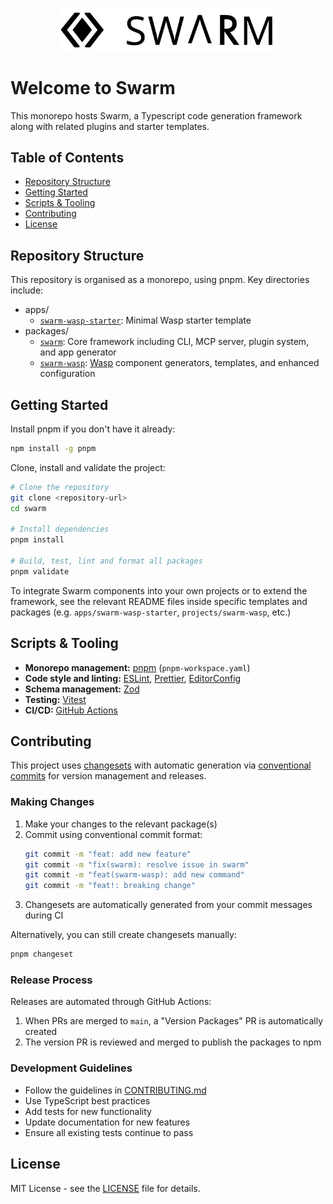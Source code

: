 <p align="center">
  <picture>
    <source media="(prefers-color-scheme: dark)" srcset="https://raw.githubusercontent.com/Genyus/swarm/HEAD/docs/images/swarm-logo-horizontal-dark.svg">
    <source media="(prefers-color-scheme: light)" srcset="https://raw.githubusercontent.com/Genyus/swarm/HEAD/docs/images/swarm-logo-horizontal.svg">
    <img alt="Swarm - Typescript Code Generator" src="https://raw.githubusercontent.com/Genyus/swarm/HEAD/docs/images/swarm-logo-horizontal.svg" width="350" style="max-width: 100%;">
  </picture>
</p>

# Welcome to Swarm

This monorepo hosts Swarm, a Typescript code generation framework along with related plugins and starter templates.

## Table of Contents

- [Repository Structure](#repository-structure)
- [Getting Started](#getting-started)
- [Scripts & Tooling](#scripts--tooling)
- [Contributing](#contributing)
- [License](#license)

## Repository Structure

This repository is organised as a monorepo, using pnpm. Key directories include:

- apps/
  - [`swarm-wasp-starter`](./apps/swarm-wasp-starter/): Minimal Wasp starter template
- packages/
  - [`swarm`](./packages/swarm): Core framework including CLI, MCP server, plugin system, and app generator
  - [`swarm-wasp`](./packages/swarm-wasp): [Wasp](https://wasp.sh) component generators, templates, and enhanced configuration

## Getting Started

Install pnpm if you don't have it already:

```bash
npm install -g pnpm
```

Clone, install and validate the project:

```bash
# Clone the repository
git clone <repository-url>
cd swarm

# Install dependencies
pnpm install

# Build, test, lint and format all packages
pnpm validate
```

To integrate Swarm components into your own projects or to extend the framework, see the relevant README files inside specific templates and packages (e.g. `apps/swarm-wasp-starter`, `projects/swarm-wasp`, etc.)

## Scripts & Tooling

- **Monorepo management:** [pnpm](https://pnpm.io/) (`pnpm-workspace.yaml`)
- **Code style and linting:** [ESLint](https://eslint.org), [Prettier](https://prettier.io), [EditorConfig](https://editorconfig.org)
- **Schema management:** [Zod](https://zod.dev)
- **Testing:** [Vitest](https://vitest.dev)
- **CI/CD:** [GitHub Actions](https://docs.github.com/en/actions)

## Contributing

This project uses [changesets](https://github.com/changesets/changesets) with automatic generation via [conventional commits](https://www.conventionalcommits.org/) for version management and releases.

### Making Changes

1. Make your changes to the relevant package(s)
2. Commit using conventional commit format:
   ```bash
   git commit -m "feat: add new feature"
   git commit -m "fix(swarm): resolve issue in swarm"
   git commit -m "feat(swarm-wasp): add new command"
   git commit -m "feat!: breaking change"
   ```
3. Changesets are automatically generated from your commit messages during CI

Alternatively, you can still create changesets manually:
```bash
pnpm changeset
```

### Release Process

Releases are automated through GitHub Actions:
1. When PRs are merged to `main`, a "Version Packages" PR is automatically created
2. The version PR is reviewed and merged to publish the packages to npm

### Development Guidelines

- Follow the guidelines in [CONTRIBUTING.md](./CONTRIBUTING.md)
- Use TypeScript best practices
- Add tests for new functionality
- Update documentation for new features
- Ensure all existing tests continue to pass

## License

MIT License - see the [LICENSE](LICENSE) file for details.
